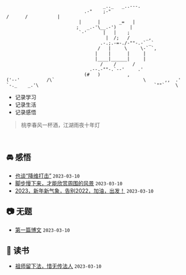 
```text
                                    _.._   _..---.
                             .-"    ;-"                                   /      /           |
                           |      |       _=   |
                          ;   _.-'\__.-')     |
                           `-'      |   |    ;
                                     |  /;   /      _,
                                   .-.;.-=-./-""-.-` _`
                                  /   |     \     \-` `,
                                 |    |      |     |
                                 |____|______|     |
                                    /     /      /
                               .--.-""-.`--'     .'
                             (#   )          ,                                ('--'          /\`                                 \       ,,  .'                                      `-._    _.'\                                           `""`    \        
```

- 记录学习
- 记录生活
- 记录感悟

> 桃李春风一杯酒，江湖雨夜十年灯
<br/>

## :oncoming_automobile: 感悟
- [也谈“降维打击”](https://github.com/xpblog/say-something/issues/5) `2023-03-10`
- [脚步慢下来，才能欣赏周围的风景](https://github.com/xpblog/say-something/issues/3) `2023-03-10`
- [2023，新年新气象，告别2022，加油，出发！](https://github.com/xpblog/say-something/issues/2) `2023-03-10`
## :camera: 无题
- [第一篇博文](https://github.com/xpblog/say-something/issues/1) `2023-03-10`
## :camel: 读书
- [祖师留下法，惜无传法人](https://github.com/xpblog/say-something/issues/4) `2023-03-10`
